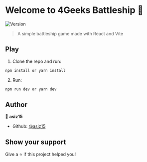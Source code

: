 # Welcome to 4Geeks Battleship 👋
![Version](https://img.shields.io/badge/version-0.1-blue.svg?cacheSeconds=2592000)

> A simple battleship game made with React and Vite

## Play
1. Clone the repo and run:
```sh
npm install or yarn install
```
2. Run:
```sh
npm run dev or yarn dev
```

## Author

👤 **asiz15**

* Github: [@asiz15](https://github.com/asiz15)

## Show your support

Give a ⭐️ if this project helped you!


